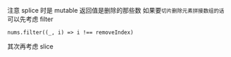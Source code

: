 注意 splice 时是 mutable 返回值是删除的那些数
如果要`切片删除元素拼接数组的话`
可以先考虑 filter

```JS
nums.filter((_, i) => i !== removeIndex)
```

其次再考虑 slice

